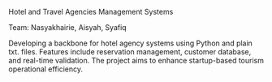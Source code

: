 Hotel and Travel Agencies Management Systems

Team: Nasyakhairie, Aisyah, Syafiq

Developing a backbone for hotel agency systems using Python and plain txt. files. Features include reservation management, customer database, and real-time validation. The project aims to enhance startup-based tourism operational efficiency.
